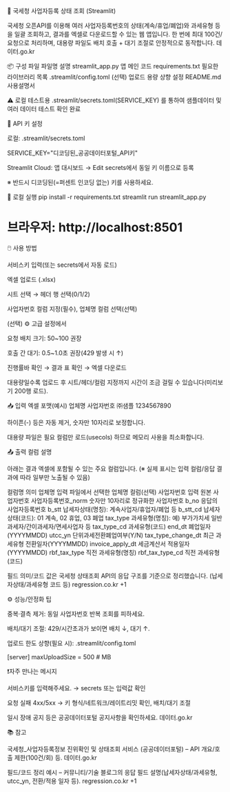 📄 국세청 사업자등록 상태 조회 (Streamlit)

국세청 오픈API를 이용해 여러 사업자등록번호의 상태(계속/휴업/폐업)와 과세유형 등을 일괄 조회하고, 결과를 엑셀로 다운로드할 수 있는 웹 앱입니다.
한 번에 최대 100건/요청으로 처리하며, 대용량 파일도 배치 호출 + 대기 조절로 안정적으로 동작합니다. 
데이터.go.kr

📦 구성 파일
파일명	설명
streamlit_app.py	앱 메인 코드
requirements.txt	필요한 라이브러리 목록
.streamlit/config.toml	(선택) 업로드 용량 상향 설정
README.md	사용설명서

⚠️ 로컬 테스트용 .streamlit/secrets.toml(SERVICE_KEY) 를 통하여 샘플데이터 및 여러 데이터 테스트 확인 완료 

🔑 API 키 설정

로컬: .streamlit/secrets.toml

SERVICE_KEY="디코딩된_공공데이터포털_API키"


Streamlit Cloud: 앱 대시보드 → Edit secrets에서 동일 키 이름으로 등록

※ 반드시 디코딩된(=퍼센트 인코딩 없는) 키를 사용하세요.

🚀 로컬 실행
pip install -r requirements.txt
streamlit run streamlit_app.py
# 브라우저: http://localhost:8501

🖱️ 사용 방법

서비스키 입력(또는 secrets에서 자동 로드)

엑셀 업로드 (.xlsx)

시트 선택 → 헤더 행 선택(0/1/2)

사업자번호 컬럼 지정(필수), 업체명 컬럼 선택(선택)

(선택) ⚙️ 고급 설정에서

요청 배치 크기: 50~100 권장

호출 간 대기: 0.5~1.0초 권장(429 발생 시 ↑)

진행률바 확인 → 결과 표 확인 → 엑셀 다운로드

대용량일수록 업로드 후 시트/헤더/컬럼 지정까지 시간이 조금 걸릴 수 있습니다(미리보기 200행 로드).

📥 입력 엑셀 포맷(예시)
업체명	사업자번호
㈜샘플	1234567890

하이픈(-) 등은 자동 제거, 숫자만 10자리로 보정합니다.

대용량 파일은 필요 컬럼만 로드(usecols) 하므로 메모리 사용을 최소화합니다.

📤 출력 컬럼 설명

아래는 결과 엑셀에 포함될 수 있는 주요 컬럼입니다.
(※ 실제 표시는 입력 컬럼/응답 결과에 따라 일부만 노출될 수 있음)

컬럼명	의미
업체명	입력 파일에서 선택한 업체명 컬럼(선택)
사업자번호	입력 원본 사업자번호
사업자등록번호_norm	숫자만 10자리로 정규화한 사업자번호
b_no	응답의 사업자등록번호
b_stt	납세자상태(명칭): 계속사업자/휴업자/폐업 등
b_stt_cd	납세자상태(코드): 01 계속, 02 휴업, 03 폐업
tax_type	과세유형(명칭): 예) 부가가치세 일반과세자/간이과세자/면세사업자 등
tax_type_cd	과세유형(코드)
end_dt	폐업일자(YYYYMMDD)
utcc_yn	단위과세전환폐업여부(Y/N)
tax_type_change_dt	최근 과세유형 전환일자(YYYYMMDD)
invoice_apply_dt	세금계산서 적용일자(YYYYMMDD)
rbf_tax_type	직전 과세유형(명칭)
rbf_tax_type_cd	직전 과세유형(코드)

필드 의미/코드 값은 국세청 상태조회 API의 응답 구조를 기준으로 정리했습니다. (납세자상태/과세유형 코드 등) 
regression.co.kr
+1

⚙️ 성능/안정화 팁

중복·결측 제거: 동일 사업자번호 반복 조회를 피하세요.

배치/대기 조절: 429/시간초과가 보이면 배치 ↓, 대기 ↑.

업로드 한도 상향(필요 시): .streamlit/config.toml

[server]
maxUploadSize = 500  # MB

❗자주 만나는 메시지

서비스키를 입력해주세요. → secrets 또는 입력값 확인

요청 실패 4xx/5xx → 키 형식/네트워크/레이트리밋 확인, 배치/대기 조절

일시 장애 공지 등은 공공데이터포털 공지사항을 확인하세요. 
데이터.go.kr

📚 참고

국세청_사업자등록정보 진위확인 및 상태조회 서비스 (공공데이터포털) – API 개요/호출 제한(100건/회) 등. 
데이터.go.kr

필드/코드 정리 예시 – 커뮤니티/기술 블로그의 응답 필드 설명(납세자상태/과세유형, utcc_yn, 전환/적용 일자 등). 
regression.co.kr
+1